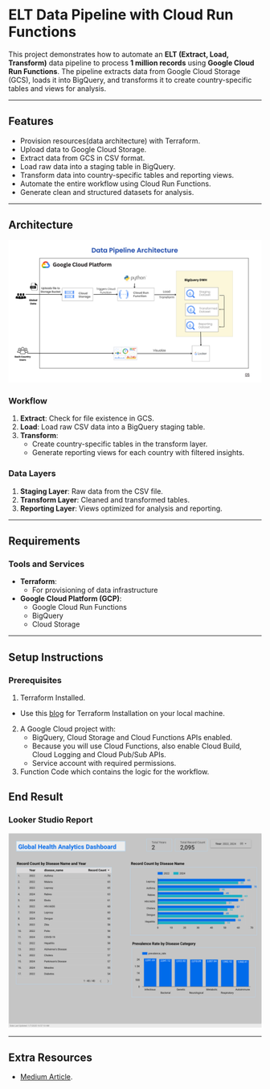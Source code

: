 # ELT Data Pipeline with Cloud Run Functions

This project demonstrates how to automate an **ELT (Extract, Load, Transform)** data pipeline to process **1 million records** using **Google Cloud Run Functions**. The pipeline extracts data from Google Cloud Storage (GCS), loads it into BigQuery, and transforms it to create country-specific tables and views for analysis.

---

## Features

- Provision resources(data architecture) with Terraform.
- Upload data to Google Cloud Storage.
- Extract data from GCS in CSV format.
- Load raw data into a staging table in BigQuery.
- Transform data into country-specific tables and reporting views.
- Automate the entire workflow using Cloud Run Functions.
- Generate clean and structured datasets for analysis.

---

## Architecture

![image](https://github.com/Chisomnwa/ELT_Pipeleine_with_Cloud_Run_Functions/blob/main/project_files/data_pipeline_architecture.png)


### Workflow
1. **Extract**: Check for file existence in GCS.
2. **Load**: Load raw CSV data into a BigQuery staging table.
3. **Transform**:
   - Create country-specific tables in the transform layer.
   - Generate reporting views for each country with filtered insights.

### Data Layers
1. **Staging Layer**: Raw data from the CSV file.
2. **Transform Layer**: Cleaned and transformed tables.
3. **Reporting Layer**: Views optimized for analysis and reporting.

---

## Requirements

### Tools and Services
- **Terraform**:
  - For provisioning of data infrastructure
- **Google Cloud Platform (GCP)**:
  - Google Cloud Run Functions
  - BigQuery
  - Cloud Storage

---

## Setup Instructions

### Prerequisites
1. Terraform Installed.
  - Use this [blog](https://developer.hashicorp.com/terraform/tutorials/aws-get-started/install-cli) for Terraform Installation on your local machine.
2. A Google Cloud project with:
   - BigQuery, Cloud Storage and Cloud Functions APIs enabled.
   - Because you will use Cloud Functions, also enable Cloud Build, Cloud Logging and Cloud Pub/Sub APIs.
   - Service account with required permissions.
3. Function Code which contains the logic for the workflow.

## End Result

### Looker Studio Report

![image](https://github.com/Chisomnwa/ELT_Pipeleine_with_Cloud_Run_Functions/blob/main/project_files/google_looker_studio_dashboard.png)

---
 ## Extra Resources
 - [Medium Article](https://medium.com/towards-data-engineering/elt-data-pipeline-with-gcp-and-apache-airflow-86c6d72544ef).
   